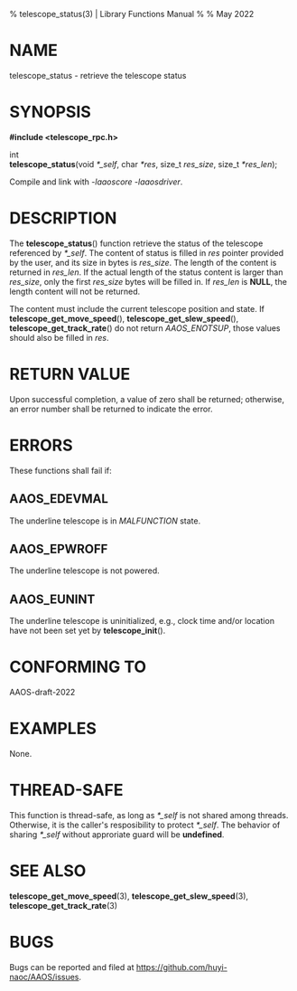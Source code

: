 % telescope\_status(3) | Library Functions Manual
%
% May 2022

NAME
====

telescope\_status - retrieve the telescope status

SYNOPSIS
========

**#include <telescope_rpc.h>**  

int  
**telescope_status**(void *\*\_self*, char *\*res*, size\_t *res_size*, size\_t *\*res_len*);

Compile and link with *-laaoscore* *-laaosdriver*.

DESCRIPTION
===========

The **telescope_status**() function retrieve the status of the telescope referenced by *\*\_self*. The content of status is filled in *res* pointer provided by the user, and its size in bytes is *res_size*. The length of the content is returned in *res_len*. If the actual length of the status content is larger than *res_size*, only the first *res_size* bytes will be filled in. If *res_len* is **NULL**, the length content will not be returned.

The content must include the current telescope position and state. If **telescope_get_move_speed**(), **telescope_get_slew_speed**(), **telescope_get_track_rate**() do not return *AAOS\_ENOTSUP*, those values should also be filled in *res*.  

RETURN VALUE
============

Upon successful completion, a value of zero shall be returned; otherwise, an error number shall be returned to indicate the error.

ERRORS
======

These functions shall fail if:

AAOS\_EDEVMAL
------------

The underline telescope is in *MALFUNCTION* state.

AAOS\_EPWROFF
------------

The underline telescope is not powered.

AAOS\_EUNINT
-----------

The underline telescope is uninitialized, e.g., clock time and/or location have not been set yet by **telescope_init**().

CONFORMING TO
=============

AAOS-draft-2022

EXAMPLES
========

None.

THREAD-SAFE
===========

This function is thread-safe, as long as *\*\_self* is not shared among threads. Otherwise, it is the caller's resposibility to protect *\*\_self*. The behavior of sharing *\*\_self* without approriate guard will be **undefined**.

SEE ALSO
========

**telescope_get_move_speed**(3), **telescope_get_slew_speed**(3), **telescope_get_track_rate**(3)

BUGS
====

Bugs can be reported and filed at https://github.com/huyi-naoc/AAOS/issues.

